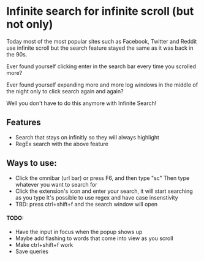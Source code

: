 # Infinite search for infinite scroll (but not only)

Today most of the most popular sites such as Facebook, Twitter and Reddit use infinite scroll but the search feature stayed the same as it was back in the 90s.

Ever found yourself clicking enter in the search bar every time you scrolled more?

Ever found yourself expanding more and more log windows in the middle of the night only to click search again and again?

Well you don't have to do this anymore with Infinite Search!

## Features
* Search that stays on infinitly so they will always highlight
* RegEx search with the above feature

## Ways to use: 
* Click the omnibar (url bar) or press F6, and then type "sc"
  Then type whatever you want to search for
* Click the extension's icon and enter your search, it will start searching as you type
  It's possible to use regex and have case insenstivity
* TBD: press ctrl+shift+f and the search window will open


#### TODO:
* Have the input in focus when the popup shows up
* Maybe add flashing to words that come into view as you scroll
* Make ctrl+shift+f work
* Save queries
